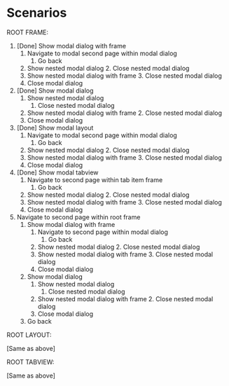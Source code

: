 Scenarios
=============

ROOT FRAME:

1. [Done] Show modal dialog with frame
	1. Navigate to modal second page within modal dialog
		1. Go back
	2. Show nested modal dialog
		2. Close nested modal dialog
	3. Show nested modal dialog with frame
		3. Close nested modal dialog
	4. Close modal dialog
2. [Done] Show modal dialog
	1. Show nested modal dialog
		1. Close nested modal dialog
	2. Show nested modal dialog with frame
		2. Close nested modal dialog
	3. Close modal dialog
3. [Done] Show modal layout
	1. Navigate to modal second page within modal dialog
		1. Go back
	2. Show nested modal dialog
		2. Close nested modal dialog
	3. Show nested modal dialog with frame
		3. Close nested modal dialog
	4. Close modal dialog
4. [Done] Show modal tabview
	1. Navigate to second page within tab item frame
		1. Go back
	2. Show nested modal dialog
		2. Close nested modal dialog
	3. Show nested modal dialog with frame
		3. Close nested modal dialog
	4. Close modal dialog
5. Navigate to second page within root frame
	1. Show modal dialog with frame
		1. Navigate to second page within modal dialog
			1. Go back
		2. Show nested modal dialog
			2. Close nested modal dialog
		3. Show nested modal dialog with frame
			3. Close nested modal dialog
		4. Close modal dialog
	2. Show modal dialog
		1. Show nested modal dialog
			1. Close nested modal dialog
		2. Show nested modal dialog with frame
			2. Close nested modal dialog
		3. Close modal dialog
	3. Go back

ROOT LAYOUT:

[Same as above]

ROOT TABVIEW:

[Same as above]
